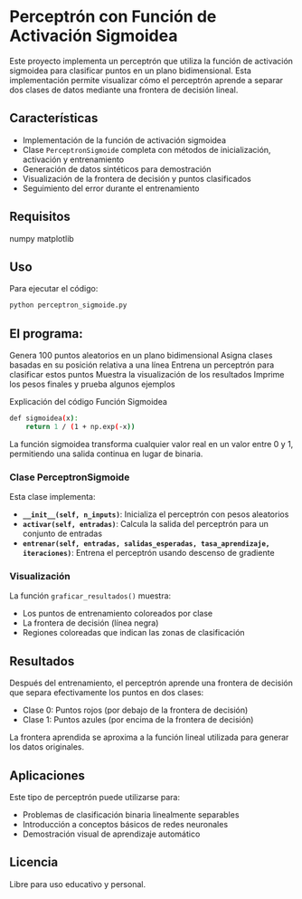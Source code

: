 # Perceptrón con Función de Activación Sigmoidea

Este proyecto implementa un perceptrón que utiliza la función de activación sigmoidea para clasificar puntos en un plano bidimensional. Esta implementación permite visualizar cómo el perceptrón aprende a separar dos clases de datos mediante una frontera de decisión lineal.

## Características

- Implementación de la función de activación sigmoidea
- Clase `PerceptronSigmoide` completa con métodos de inicialización, activación y entrenamiento
- Generación de datos sintéticos para demostración
- Visualización de la frontera de decisión y puntos clasificados
- Seguimiento del error durante el entrenamiento

## Requisitos
numpy
matplotlib

## Uso

Para ejecutar el código:

```bash
python perceptron_sigmoide.py
```

## El programa:

Genera 100 puntos aleatorios en un plano bidimensional
Asigna clases basadas en su posición relativa a una línea
Entrena un perceptrón para clasificar estos puntos
Muestra la visualización de los resultados
Imprime los pesos finales y prueba algunos ejemplos

Explicación del código
Función Sigmoidea

```bash
def sigmoidea(x):
    return 1 / (1 + np.exp(-x))
```

La función sigmoidea transforma cualquier valor real en un valor entre 0 y 1, permitiendo una salida continua en lugar de binaria.

### Clase PerceptronSigmoide

Esta clase implementa:

- **`__init__(self, n_inputs)`**: Inicializa el perceptrón con pesos aleatorios
- **`activar(self, entradas)`**: Calcula la salida del perceptrón para un conjunto de entradas
- **`entrenar(self, entradas, salidas_esperadas, tasa_aprendizaje, iteraciones)`**: Entrena el perceptrón usando descenso de gradiente

### Visualización

La función `graficar_resultados()` muestra:
- Los puntos de entrenamiento coloreados por clase
- La frontera de decisión (línea negra)
- Regiones coloreadas que indican las zonas de clasificación

## Resultados

Después del entrenamiento, el perceptrón aprende una frontera de decisión que separa efectivamente los puntos en dos clases:

- Clase 0: Puntos rojos (por debajo de la frontera de decisión)
- Clase 1: Puntos azules (por encima de la frontera de decisión)

La frontera aprendida se aproxima a la función lineal utilizada para generar los datos originales.

## Aplicaciones

Este tipo de perceptrón puede utilizarse para:
- Problemas de clasificación binaria linealmente separables
- Introducción a conceptos básicos de redes neuronales
- Demostración visual de aprendizaje automático

## Licencia

Libre para uso educativo y personal.
